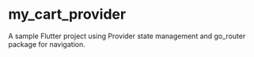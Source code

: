 # my_cart_provider

A sample Flutter project using Provider state management and go_router package for navigation.

